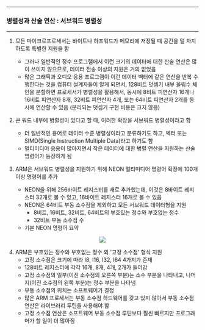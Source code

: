 -----
### 병렬성과 산술 연산 : 서브워드 병렬성
-----
1. 모든 마이크로프로세서는 바이트나 하프워드가 메모리에 저장될 때 공간을 덜 차지하도록 특별한 지원을 함
   - 그러나 일반적인 정수 프로그램에서 이런 크기의 데이터에 대한 산술 연산은 많이 쓰이지 않으므로, 데이터 전송 이상의 지원은 거의 없었음
   - 많은 그래픽과 오디오 응용 프로그램이 이런 데이터 벡터에 같은 연산을 반복 수행한다는 것을 컴퓨터 설계자들이 알게 되면서, 128비트 덧셈기 내부 올림수 체인을 분할하면 프로세서가 병렬성을 활용해서, 동시에 8비트 피연산자 16개나 16비트 피연산자 8개, 32비트 피연산자 4개, 또는 64비트 피연산자 2개를 동시에 연산할 수 있음 (분리되는 덧셈기 구현 비용은 크지 않음)

2. 큰 워드 내부에 병렬성이 있다고 할 때, 이러한 확장을 서브워드 병렬성이라고 함
   - 더 일반적인 용어로 데이터 수준 병렬성이라고 분류하기도 하고, 벡터 또는 SIMD(Single Instruction Multiple Data)라고 하기도 함
   - 멀티미디어 응용이 많아지면서 작은 데이터에 대한 병렬 연산을 지원하는 산술 명령어가 등장하게 됨

3. ARM은 서브워드 병렬성을 지원하기 위해 NEON 멀티미디어 명령어 확장에 100개 이상 명령어를 추가
   - NEON을 위해 256바이트 레지스터를 새로 추가했는데, 이것은 8바이트 레지스터 32개로 볼 수 있고, 16바이트 레지스터 16개로 볼 수 있음
   - NEON은 64비트 부동 소수점을 제외하고 모든 서브워드 데이터형을 지원
     + 8비트, 16비트, 32비트, 64비트의 부호있는 정수와 부호없는 정수
     + 32비트 부동 소수점 수
   - 기본 NEON 명령어 요약
<div align="center">
<img src="https://github.com/user-attachments/assets/40a3482a-0c5f-4719-b9d9-ec8b7d1fb972">
</div>

4. ARM은 부호있는 정수와 부호없는 정수 외 '고정 소수점' 형식 지원
   - 고정 소수점은 크기에 따라 I8, I16, I32, I64 4가지가 존재
   - 128비트 레지스터에 각각 16개, 8개, 4개, 2개가 들어감
   - 고정 소수점의 일부(이진 소수점의 오른쪽 부분)는 소수 부분을 나타내고, 나머지(이진 소수점의 왼쪽 부분)는 정수 부분을 나타냄
   - 부동 소수점의 위치는 소프트웨어가 결정
   - 많은 ARM 프로세서는 부동 소수점 하드웨어를 갖고 있지 않아서 부동 소수점 연산은 라이브러리 루틴을 사용해야 함
   - 고정 소수점 연산은 소프트웨어 부동 소수점 루틴보다 훨씬 빠르지만 프로그래머가 할 일이 더 많아짐
